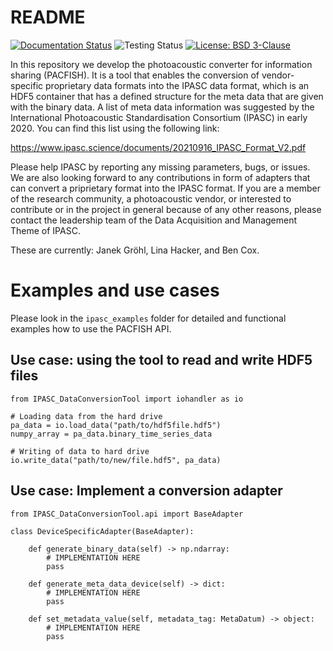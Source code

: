 # README

[![Documentation Status](https://readthedocs.org/projects/pacfish/badge/?version=latest)](https://pacfish.readthedocs.io/en/latest/)
![Testing Status](https://github.com/IPASC/PACFISH/actions/workflows/continuous-integration-testing.yml/badge.svg)
[![License: BSD 3-Clause](https://img.shields.io/badge/license-BSD%203--Clause-blue)](https://github.com/IPASC/PACFISH/blob/main/LICENSES/BSD%203-Clause)


In this repository we develop the photoacoustic converter for information sharing (PACFISH).
It is a tool that enables the conversion of vendor-specific
proprietary data formats into the IPASC data format,
 which is an HDF5 container that has a defined 
structure for the meta data that are given with the binary data.
A list of meta data information was suggested by the International 
Photoacoustic Standardisation Consortium (IPASC) 
in early 2020. You can find this list using the following link:

https://www.ipasc.science/documents/20210916_IPASC_Format_V2.pdf

Please help IPASC by reporting any missing parameters, bugs, or issues.
We are also looking forward to any contributions in form of adapters that 
can convert a priprietary format into the IPASC format.
If you are a member of the research community, a photoacoustic vendor, or
interested to contribute or in the project in general because of any other
reasons, please contact the leadership team of the Data Acquisition and
Management Theme of IPASC. 

These are currently: Janek Gröhl, Lina Hacker, and Ben Cox.

# Examples and use cases

Please look in the `ipasc_examples` folder for
detailed and functional examples how to use the 
PACFISH API.

## Use case: using the tool to read and write HDF5 files

    from IPASC_DataConversionTool import iohandler as io

    # Loading data from the hard drive
    pa_data = io.load_data("path/to/hdf5file.hdf5")
    numpy_array = pa_data.binary_time_series_data

    # Writing of data to hard drive
    io.write_data("path/to/new/file.hdf5", pa_data)

## Use case: Implement a conversion adapter

    from IPASC_DataConversionTool.api import BaseAdapter

    class DeviceSpecificAdapter(BaseAdapter):

        def generate_binary_data(self) -> np.ndarray:
            # IMPLEMENTATION HERE
            pass

        def generate_meta_data_device(self) -> dict:
            # IMPLEMENTATION HERE
            pass

        def set_metadata_value(self, metadata_tag: MetaDatum) -> object:
            # IMPLEMENTATION HERE
            pass
